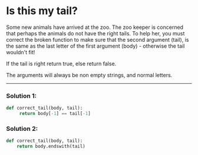 # Is this my tail?

Some new animals have arrived at the zoo. The zoo keeper is concerned that perhaps the animals do not have the right tails. To help her, you must correct the broken function to make sure that the second argument (tail), is the same as the last letter of the first argument (body) - otherwise the tail wouldn't fit!

If the tail is right return true, else return false.

The arguments will always be non empty strings, and normal letters.

---

### Solution 1:

```python
def correct_tail(body, tail):
     return body[-1] == tail[-1]
```

### Solution 2:

```python
def correct_tail(body, tail):
    return body.endswith(tail)
```
